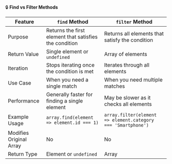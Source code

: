 :lock: **Find vs Filter Methods**  

| Feature                | `find` Method                                      | `filter` Method                                    |
|------------------------|----------------------------------------------------|----------------------------------------------------|
| Purpose                | Returns the first element that satisfies the condition | Returns all elements that satisfy the condition    |
| Return Value           | Single element or `undefined`                      | Array of elements                                  |
| Iteration              | Stops iterating once the condition is met          | Iterates through all elements                      |
| Use Case               | When you need a single match                       | When you need multiple matches                     |
| Performance            | Generally faster for finding a single element      | May be slower as it checks all elements            |
| Example Usage          | `array.find(element => element.id === 1)`          | `array.filter(element => element.category === 'Smartphone')` |
| Modifies Original Array| No                                                 | No                                                 |
| Return Type            | Element or `undefined`                             | Array                                              |